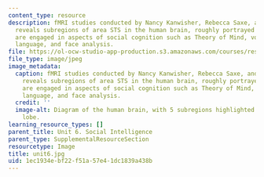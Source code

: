 ```yaml
---
content_type: resource
description: fMRI studies conducted by Nancy Kanwisher, Rebecca Saxe, and colleagues
  reveals subregions of area STS in the human brain, roughly portrayed here, that
  are engaged in aspects of social cognition such as Theory of Mind, voice perception,
  language, and face analysis.
file: https://ol-ocw-studio-app-production.s3.amazonaws.com/courses/res-9-003-brains-minds-and-machines-summer-course-summer-2015/1ec1934ebf22f51a57e41dc1839a438b_unit6.jpg
file_type: image/jpeg
image_metadata:
  caption: fMRI studies conducted by Nancy Kanwisher, Rebecca Saxe, and colleagues
    reveals subregions of area STS in the human brain, roughly portrayed here, that
    are engaged in aspects of social cognition such as Theory of Mind, voice perception,
    language, and face analysis.
  credit: ''
  image-alt: Diagram of the human brain, with 5 subregions highlighted along the temporal
    lobe.
learning_resource_types: []
parent_title: Unit 6. Social Intelligence
parent_type: SupplementalResourceSection
resourcetype: Image
title: unit6.jpg
uid: 1ec1934e-bf22-f51a-57e4-1dc1839a438b
---
```

